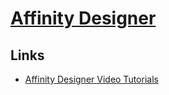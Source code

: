 # [Affinity Designer](https://affinity.serif.com/)
## Links
- [Affinity Designer Video Tutorials](https://forum.affinity.serif.com/index.php?/topic/10815-official-affinity-designer-video-tutorials-70/)